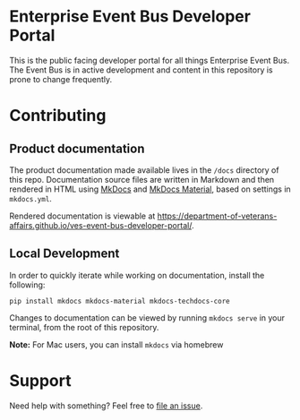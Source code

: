# Enterprise Event Bus Developer Portal
This is the public facing developer portal for all things Enterprise Event Bus. The Event Bus is in active development and content in this repository is prone to change frequently. 

# Contributing

## Product documentation
The product documentation made available lives in the `/docs` directory of this repo. Documentation source files are written in Markdown and then rendered in HTML using [MkDocs](https://github.com/mkdocs/mkdocs) and [MkDocs Material](https://squidfunk.github.io/mkdocs-material/), based on settings in `mkdocs.yml`. 

Rendered documentation is viewable at https://department-of-veterans-affairs.github.io/ves-event-bus-developer-portal/.

## Local Development
In order to quickly iterate while working on documentation, install the following:

`pip install mkdocs mkdocs-material mkdocs-techdocs-core`

Changes to documentation can be viewed by running `mkdocs serve` in your terminal, from the root of this repository. 

**Note:** For Mac users, you can install `mkdocs` via homebrew

# Support
Need help with something? Feel free to [file an issue](https://github.com/department-of-veterans-affairs/ves-event-bus-developer-portal/issues). 

